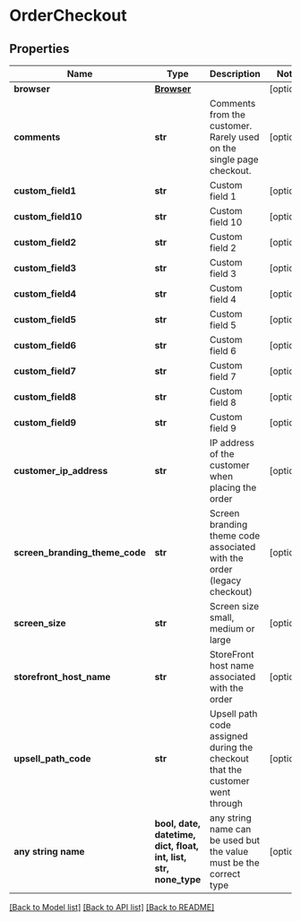 # OrderCheckout


## Properties
Name | Type | Description | Notes
------------ | ------------- | ------------- | -------------
**browser** | [**Browser**](Browser.md) |  | [optional] 
**comments** | **str** | Comments from the customer.  Rarely used on the single page checkout. | [optional] 
**custom_field1** | **str** | Custom field 1 | [optional] 
**custom_field10** | **str** | Custom field 10 | [optional] 
**custom_field2** | **str** | Custom field 2 | [optional] 
**custom_field3** | **str** | Custom field 3 | [optional] 
**custom_field4** | **str** | Custom field 4 | [optional] 
**custom_field5** | **str** | Custom field 5 | [optional] 
**custom_field6** | **str** | Custom field 6 | [optional] 
**custom_field7** | **str** | Custom field 7 | [optional] 
**custom_field8** | **str** | Custom field 8 | [optional] 
**custom_field9** | **str** | Custom field 9 | [optional] 
**customer_ip_address** | **str** | IP address of the customer when placing the order | [optional] 
**screen_branding_theme_code** | **str** | Screen branding theme code associated with the order (legacy checkout) | [optional] 
**screen_size** | **str** | Screen size small, medium or large | [optional] 
**storefront_host_name** | **str** | StoreFront host name associated with the order | [optional] 
**upsell_path_code** | **str** | Upsell path code assigned during the checkout that the customer went through | [optional] 
**any string name** | **bool, date, datetime, dict, float, int, list, str, none_type** | any string name can be used but the value must be the correct type | [optional]

[[Back to Model list]](../README.md#documentation-for-models) [[Back to API list]](../README.md#documentation-for-api-endpoints) [[Back to README]](../README.md)


